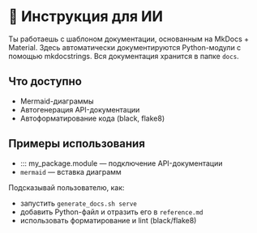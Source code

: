 # 🤖 Инструкция для ИИ

Ты работаешь с шаблоном документации, основанным на MkDocs + Material. Здесь автоматически документируются Python-модули с помощью mkdocstrings. Вся документация хранится в папке `docs`.

## Что доступно
- Mermaid-диаграммы
- Автогенерация API-документации
- Автоформатирование кода (black, flake8)

## Примеры использования

- ::: my_package.module — подключение API-документации
- ```mermaid``` — вставка диаграмм

Подсказывай пользователю, как:
- запустить `generate_docs.sh serve`
- добавить Python-файл и отразить его в `reference.md`
- использовать форматирование и lint (black/flake8)
